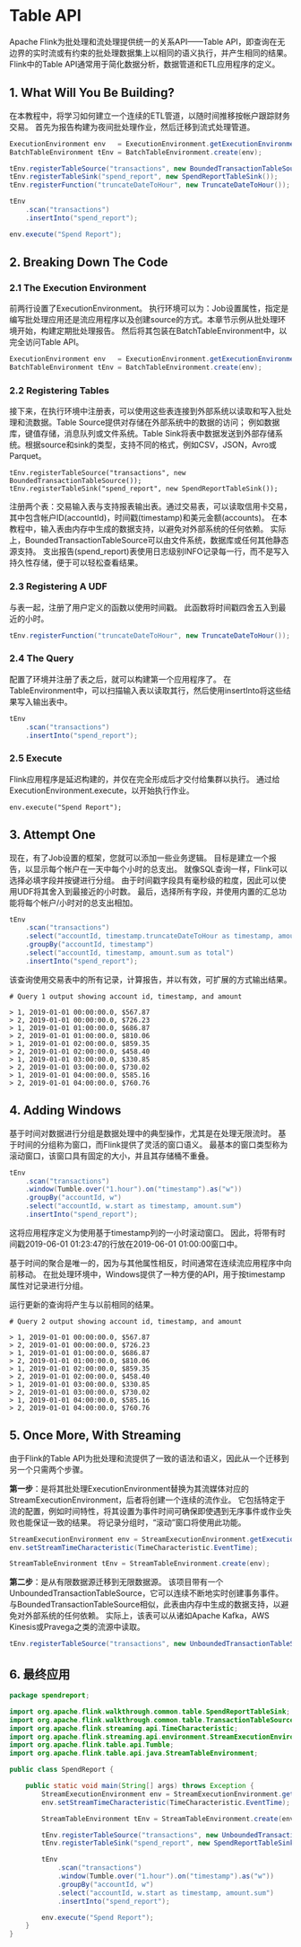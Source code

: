# Table API

Apache Flink为批处理和流处理提供统一的关系API——Table API，即查询在无边界的实时流或有约束的批处理数据集上以相同的语义执行，并产生相同的结果。 Flink中的Table API通常用于简化数据分析，数据管道和ETL应用程序的定义。

## 1. What Will You Be Building?

在本教程中，将学习如何建立一个连续的ETL管道，以随时间推移按帐户跟踪财务交易。 首先为报告构建为夜间批处理作业，然后迁移到流式处理管道。

```java
ExecutionEnvironment env   = ExecutionEnvironment.getExecutionEnvironment();
BatchTableEnvironment tEnv = BatchTableEnvironment.create(env);

tEnv.registerTableSource("transactions", new BoundedTransactionTableSource());
tEnv.registerTableSink("spend_report", new SpendReportTableSink());
tEnv.registerFunction("truncateDateToHour", new TruncateDateToHour());

tEnv
    .scan("transactions")
    .insertInto("spend_report");

env.execute("Spend Report");
```

## 2. Breaking Down The Code

### 2.1 The Execution Environment

前两行设置了ExecutionEnvironment。 执行环境可以为：Job设置属性，指定是编写批处理应用还是流应用程序以及创建source的方式。本章节示例从批处理环境开始，构建定期批处理报告。 然后将其包装在BatchTableEnvironment中，以完全访问Table API。

```java
ExecutionEnvironment env   = ExecutionEnvironment.getExecutionEnvironment();
BatchTableEnvironment tEnv = BatchTableEnvironment.create(env);
```

### 2.2 Registering Tables

接下来，在执行环境中注册表，可以使用这些表连接到外部系统以读取和写入批处理和流数据。Table Source提供对存储在外部系统中的数据的访问； 例如数据库，键值存储，消息队列或文件系统。Table Sink将表中数据发送到外部存储系统。根据source和sink的类型，支持不同的格式，例如CSV，JSON，Avro或Parquet。

```
tEnv.registerTableSource("transactions", new BoundedTransactionTableSource());
tEnv.registerTableSink("spend_report", new SpendReportTableSink());
```

注册两个表：交易输入表与支持报表输出表。通过交易表，可以读取信用卡交易，其中包含帐户ID(accountId)，时间戳(timestamp)和美元金额(accounts)。 在本教程中，输入表由内存中生成的数据支持，以避免对外部系统的任何依赖。 实际上，BoundedTransactionTableSource可以由文件系统，数据库或任何其他静态源支持。 支出报告(spend_report)表使用日志级别INFO记录每一行，而不是写入持久性存储，便于可以轻松查看结果。

### 2.3 Registering A UDF

与表一起，注册了用户定义的函数以使用时间戳。 此函数将时间戳四舍五入到最近的小时。

```java
tEnv.registerFunction("truncateDateToHour", new TruncateDateToHour());
```

### 2.4 The Query

配置了环境并注册了表之后，就可以构建第一个应用程序了。 在TableEnvironment中，可以扫描输入表以读取其行，然后使用insertInto将这些结果写入输出表中。

```java
tEnv
    .scan("transactions")
    .insertInto("spend_report");
```

### 2.5 Execute

Flink应用程序是延迟构建的，并仅在完全形成后才交付给集群以执行。 通过给ExecutionEnvironment.execute，以开始执行作业。

```
env.execute("Spend Report");
```

## 3. Attempt One

现在，有了Job设置的框架，您就可以添加一些业务逻辑。 目标是建立一个报告，以显示每个帐户在一天中每个小时的总支出。 就像SQL查询一样，Flink可以选择必填字段并按键进行分组。 由于时间戳字段具有毫秒级的粒度，因此可以使用UDF将其舍入到最接近的小时数。 最后，选择所有字段，并使用内置的汇总功能将每个帐户/小时对的总支出相加。

```java
tEnv
    .scan("transactions")
    .select("accountId, timestamp.truncateDateToHour as timestamp, amount")
    .groupBy("accountId, timestamp")
    .select("accountId, timestamp, amount.sum as total")
    .insertInto("spend_report");
```

该查询使用交易表中的所有记录，计算报告，并以有效，可扩展的方式输出结果。

```
# Query 1 output showing account id, timestamp, and amount

> 1, 2019-01-01 00:00:00.0, $567.87
> 2, 2019-01-01 00:00:00.0, $726.23
> 1, 2019-01-01 01:00:00.0, $686.87
> 2, 2019-01-01 01:00:00.0, $810.06
> 1, 2019-01-01 02:00:00.0, $859.35
> 2, 2019-01-01 02:00:00.0, $458.40
> 1, 2019-01-01 03:00:00.0, $330.85
> 2, 2019-01-01 03:00:00.0, $730.02
> 1, 2019-01-01 04:00:00.0, $585.16
> 2, 2019-01-01 04:00:00.0, $760.76
```

## 4. Adding Windows

基于时间对数据进行分组是数据处理中的典型操作，尤其是在处理无限流时。 基于时间的分组称为窗口，而Flink提供了灵活的窗口语义。 最基本的窗口类型称为滚动窗口，该窗口具有固定的大小，并且其存储桶不重叠。

```java
tEnv
    .scan("transactions")
    .window(Tumble.over("1.hour").on("timestamp").as("w"))
    .groupBy("accountId, w")
    .select("accountId, w.start as timestamp, amount.sum")
    .insertInto("spend_report");
```

这将应用程序定义为使用基于timestamp列的一小时滚动窗口。 因此，将带有时间戳2019-06-01 01:23:47的行放在2019-06-01 01:00:00窗口中。

基于时间的聚合是唯一的，因为与其他属性相反，时间通常在连续流应用程序中向前移动。 在批处理环境中，Windows提供了一种方便的API，用于按timestamp属性对记录进行分组。

运行更新的查询将产生与以前相同的结果。

```
# Query 2 output showing account id, timestamp, and amount

> 1, 2019-01-01 00:00:00.0, $567.87
> 2, 2019-01-01 00:00:00.0, $726.23
> 1, 2019-01-01 01:00:00.0, $686.87
> 2, 2019-01-01 01:00:00.0, $810.06
> 1, 2019-01-01 02:00:00.0, $859.35
> 2, 2019-01-01 02:00:00.0, $458.40
> 1, 2019-01-01 03:00:00.0, $330.85
> 2, 2019-01-01 03:00:00.0, $730.02
> 1, 2019-01-01 04:00:00.0, $585.16
> 2, 2019-01-01 04:00:00.0, $760.76
```

## 5. Once More, With Streaming

由于Flink的Table API为批处理和流提供了一致的语法和语义，因此从一个迁移到另一个只需两个步骤。

**第一步**：是将其批处理ExecutionEnvironment替换为其流媒体对应的StreamExecutionEnvironment，后者将创建一个连续的流作业。 它包括特定于流的配置，例如时间特性，将其设置为事件时间可确保即使遇到无序事件或作业失败也能保证一致的结果。 将记录分组时，“滚动”窗口将使用此功能。

```java
StreamExecutionEnvironment env = StreamExecutionEnvironment.getExecutionEnvironment();
env.setStreamTimeCharacteristic(TimeCharacteristic.EventTime);

StreamTableEnvironment tEnv = StreamTableEnvironment.create(env);
```

**第二步**：是从有限数据源迁移到无限数据源。 该项目带有一个UnboundedTransactionTableSource，它可以连续不断地实时创建事务事件。 与BoundedTransactionTableSource相似，此表由内存中生成的数据支持，以避免对外部系统的任何依赖。 实际上，该表可以从诸如Apache Kafka，AWS Kinesis或Pravega之类的流源中读取。

```java
tEnv.registerTableSource("transactions", new UnboundedTransactionTableSource());
```

## 6. 最终应用

```java
package spendreport;

import org.apache.flink.walkthrough.common.table.SpendReportTableSink;
import org.apache.flink.walkthrough.common.table.TransactionTableSource;
import org.apache.flink.streaming.api.TimeCharacteristic;
import org.apache.flink.streaming.api.environment.StreamExecutionEnvironment;
import org.apache.flink.table.api.Tumble;
import org.apache.flink.table.api.java.StreamTableEnvironment;

public class SpendReport {

    public static void main(String[] args) throws Exception {
        StreamExecutionEnvironment env = StreamExecutionEnvironment.getExecutionEnvironment();
        env.setStreamTimeCharacteristic(TimeCharacteristic.EventTime);

        StreamTableEnvironment tEnv = StreamTableEnvironment.create(env);

        tEnv.registerTableSource("transactions", new UnboundedTransactionTableSource());
        tEnv.registerTableSink("spend_report", new SpendReportTableSink());

        tEnv
            .scan("transactions")
            .window(Tumble.over("1.hour").on("timestamp").as("w"))
            .groupBy("accountId, w")
            .select("accountId, w.start as timestamp, amount.sum")
            .insertInto("spend_report");

        env.execute("Spend Report");
    }
}
```

